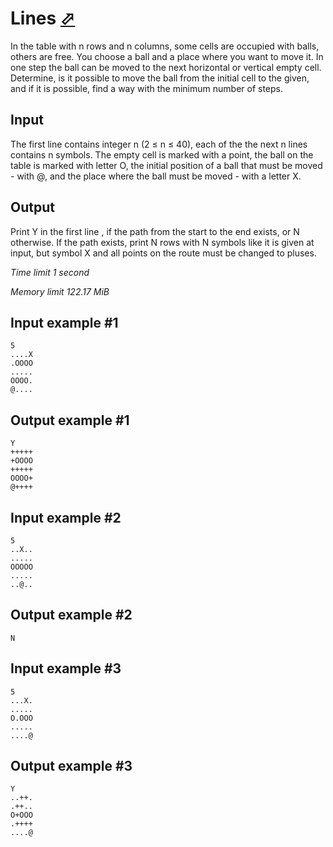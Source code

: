 # Lines [⬀](https://www.e-olymp.com/en/problems/1060)

In the table with n rows and n columns, some cells are occupied with balls, others are free. You choose a ball and a place where you want to move it. In one step the ball can be moved to the next horizontal or vertical empty cell. Determine, is it possible to move the ball from the initial cell to the given, and if it is possible, find a way with the minimum number of steps.

## Input

The first line contains integer n (2 ≤ n ≤ 40), each of the the next n lines contains n symbols. The empty cell is marked with a point, the ball on the table is marked with letter O, the initial position of a ball that must be moved - with @, and the place where the ball must be moved - with a letter X.

## Output

Print Y in the first line , if the path from the start to the end exists, or N otherwise. If the path exists, print N rows with N symbols like it is given at input, but symbol X and all points on the route must be changed to pluses.

_Time limit 1 second_

_Memory limit 122.17 MiB_

## Input example #1
```
5
....X
.OOOO
.....
OOOO.
@....
```

## Output example #1
```
Y
+++++
+OOOO
+++++
OOOO+
@++++
```

## Input example #2
```
5
..X..
.....
OOOOO
.....
..@..
```

## Output example #2
```
N
```

## Input example #3
```
5
...X.
.....
O.OOO
.....
....@
```

## Output example #3
```
Y
..++.
.++..
O+OOO
.++++
....@
```
